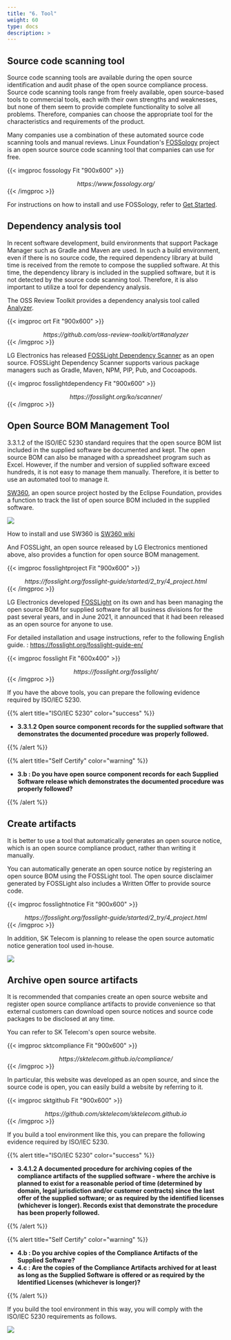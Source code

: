 ```yaml
---
title: "6. Tool"
weight: 60
type: docs
description: >
---
```


## Source code scanning tool

Source code scanning tools are available during the open source identification and audit phase of the open source compliance process. Source code scanning tools range from freely available, open source-based tools to commercial tools, each with their own strengths and weaknesses, but none of them seem to provide complete functionality to solve all problems. Therefore, companies can choose the appropriate tool for the characteristics and requirements of the product.

Many companies use a combination of these automated source code scanning tools and manual reviews. Linux Foundation's [FOSSology](https://fossology.org/) project is an open source source code scanning tool that companies can use for free.

{{< imgproc fossology Fit "900x600" >}}
<center><i>https://www.fossology.org/</i></center>
{{< /imgproc >}}

For instructions on how to install and use FOSSology, refer to [Get Started](https://www.fossology.org/get-started/).


## Dependency analysis tool

In recent software development, build environments that support Package Manager such as Gradle and Maven are used. In such a build environment, even if there is no source code, the required dependency library at build time is received from the remote to compose the supplied software. At this time, the dependency library is included in the supplied software, but it is not detected by the source code scanning tool. Therefore, it is also important to utilize a tool for dependency analysis.

The OSS Review Toolkit provides a dependency analysis tool called [Analyzer](https://github.com/oss-review-toolkit/ort#analyzer).


{{< imgproc ort Fit "900x600" >}}
<center><i>https://github.com/oss-review-toolkit/ort#analyzer</i></center>
{{< /imgproc >}}

LG Electronics has released [FOSSLight Dependency Scanner](https://fosslight.org/ko/scanner/) as an open source. FOSSLight Dependency Scanner supports various package managers such as Gradle, Maven, NPM, PIP, Pub, and Cocoapods.

{{< imgproc fosslightdependency Fit "900x600" >}}
<center><i>https://fosslight.org/ko/scanner/</i></center>
{{< /imgproc >}}

## Open Source BOM Management Tool

3.3.1.2 of the ISO/IEC 5230 standard requires that the open source BOM list included in the supplied software be documented and kept. The open source BOM can also be managed with a spreadsheet program such as Excel. However, if the number and version of supplied software exceed hundreds, it is not easy to manage them manually. Therefore, it is better to use an automated tool to manage it.

[SW360](https://github.com/eclipse/sw360), an open source project hosted by the Eclipse Foundation, provides a function to track the list of open source BOM included in the supplied software.

![](sw360project.png)


How to install and use SW360 is [SW360 wiki](https://github.com/eclipse/sw360/wiki)

And FOSSLight, an open source released by LG Electronics mentioned above, also provides a function for open source BOM management.

{{< imgproc fosslightproject Fit "900x600" >}}
<center><i>https://fosslight.org/fosslight-guide/started/2_try/4_project.html</i></center>
{{< /imgproc >}}


LG Electronics developed [FOSSLight](https://fosslight.org/) on its own and has been managing the open source BOM for supplied software for all business divisions for the past several years, and in June 2021, it announced that it had been released as an open source for anyone to use.

For detailed installation and usage instructions, refer to the following English guide. : https://fosslight.org/fosslight-guide-en/

{{< imgproc fosslight Fit "600x400" >}}
<center><i>https://fosslight.org/fosslight/</i></center>
{{< /imgproc >}}

If you have the above tools, you can prepare the following evidence required by ISO/IEC 5230.

{{% alert title="ISO/IEC 5230" color="success" %}}

* <b>3.3.1.2 Open source component records for the supplied software that demonstrates the documented procedure was properly followed.</b>

{{% /alert %}}


{{% alert title="Self Certify" color="warning" %}}

* <b>3.b : Do you have open source component records for each Supplied Software release which demonstrates the documented procedure was properly followed?</b>

{{% /alert %}}


## Create artifacts

It is better to use a tool that automatically generates an open source notice, which is an open source compliance product, rather than writing it manually.

You can automatically generate an open source notice by registering an open source BOM using the FOSSLight tool. The open source disclaimer generated by FOSSLight also includes a Written Offer to provide source code.


{{< imgproc fosslightnotice Fit "900x600" >}}
<center><i>https://fosslight.org/fosslight-guide/started/2_try/4_project.html</i></center>
{{< /imgproc >}}

In addition, SK Telecom is planning to release the open source automatic notice generation tool used in-house. 

![](ossnoticegenerator.png)

## Archive open source artifacts

It is recommended that companies create an open source website and register open source compliance artifacts to provide convenience so that external customers can download open source notices and source code packages to be disclosed at any time.

You can refer to SK Telecom's open source website.


{{< imgproc sktcompliance Fit "900x600" >}}
<center><i>https://sktelecom.github.io/compliance/</i></center>
{{< /imgproc >}}

In particular, this website was developed as an open source, and since the source code is open, you can easily build a website by referring to it.


{{< imgproc sktgithub Fit "900x600" >}}
<center><i>https://github.com/sktelecom/sktelecom.github.io</i></center>
{{< /imgproc >}}

If you build a tool environment like this, you can prepare the following evidence required by ISO/IEC 5230.

{{% alert title="ISO/IEC 5230" color="success" %}}

* <b>3.4.1.2 A documented procedure for archiving copies of the compliance artifacts of the supplied software - where the archive is planned to exist for a reasonable period of time (determined by domain, legal jurisdiction and/or customer contracts) since the last offer of the supplied software; or as required by the identified licenses (whichever is longer). Records exist that demonstrate the procedure has been properly followed. </b>

{{% /alert %}}


{{% alert title="Self Certify" color="warning" %}}

* <b>4.b : Do you archive copies of the Compliance Artifacts of the Supplied Software?</b>
* <b>4.c : Are the copies of the Compliance Artifacts archived for at least as long as the Supplied Software is offered or as required by the Identified Licenses (whichever is longer)?</b>

{{% /alert %}}

If you build the tool environment in this way, you will comply with the ISO/IEC 5230 requirements as follows.

![](toolno.png)

